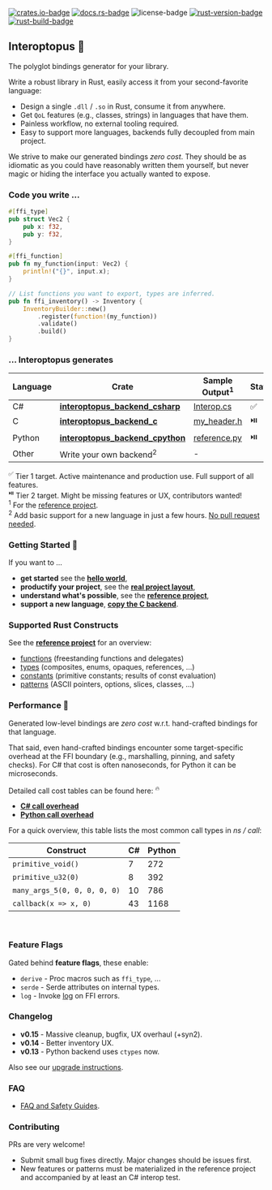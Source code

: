 
[![crates.io-badge]][crates.io-url]
[![docs.rs-badge]][docs.rs-url]
![license-badge]
[![rust-version-badge]][rust-version-url]
[![rust-build-badge]][rust-build-url]

## Interoptopus 🐙

The polyglot bindings generator for your library.

Write a robust library in Rust, easily access it from your second-favorite language:

- Design a single `.dll` / `.so` in Rust, consume it from anywhere.
- Get `QoL` features (e.g., classes, strings) in languages that have them.
- Painless workflow, no external tooling required.
- Easy to support more languages, backends fully decoupled from main project.

We strive to make our generated bindings _zero cost_. They should be as idiomatic
as you could have reasonably written them yourself, but never magic or hiding the interface
you actually wanted to expose.


### Code you write ...

```rust
#[ffi_type]
pub struct Vec2 {
    pub x: f32,
    pub y: f32,
}

#[ffi_function]
pub fn my_function(input: Vec2) {
    println!("{}", input.x);
}

// List functions you want to export, types are inferred.
pub fn ffi_inventory() -> Inventory {
    InventoryBuilder::new()
        .register(function!(my_function))
        .validate()
        .build()
}

```


### ... Interoptopus generates

| Language | Crate | Sample Output<sup>1</sup> | Status |
| --- | --- | --- | --- |
| C# | [**interoptopus_backend_csharp**](https://crates.io/crates/interoptopus_backend_csharp) | [Interop.cs](https://github.com/ralfbiedert/interoptopus/blob/master/tests/tests/csharp_reference_project/Interop.cs) | ✅ |
| C | [**interoptopus_backend_c**](https://crates.io/crates/interoptopus_backend_c) | [my_header.h](https://github.com/ralfbiedert/interoptopus/blob/master/tests/tests/c_reference_project/reference_project.h) | ⏯️ |
| Python  | [**interoptopus_backend_cpython**](https://crates.io/crates/interoptopus_backend_cpython) | [reference.py](https://github.com/ralfbiedert/interoptopus/blob/master/tests/tests/cpython_reference_project/reference_project.py) | ⏯️ |
| Other | Write your own backend<sup>2</sup> | - |

<sup>✅</sup> Tier 1 target. Active maintenance and production use. Full support of all features.<br/>
<sup>⏯️</sup> Tier 2 target. Might be missing features or UX, contributors wanted!<br/>
<sup>1</sup> For the [reference project](https://github.com/ralfbiedert/interoptopus/tree/master/crates/reference_project/src). <br/>
<sup>2</sup> Add basic support for a new language in just a few hours. [No pull request needed](https://github.com/ralfbiedert/interoptopus/blob/master/FAQ.md#new-backends).<br/>


### Getting Started 🍼

If you want to ...
- **get started** see the [**hello world**](https://github.com/ralfbiedert/interoptopus/tree/master/examples/hello_world),
- **productify your project**, see the [**real project layout**](https://github.com/ralfbiedert/interoptopus/tree/master/examples/real_project_layout),
- **understand what's possible**, see the [**reference project**](https://github.com/ralfbiedert/interoptopus/tree/master/crates/reference_project/src),
- **support a new language**, [**copy the C backend**](https://github.com/ralfbiedert/interoptopus/tree/master/crates/backend_c).

### Supported Rust Constructs

See the [**reference project**](https://github.com/ralfbiedert/interoptopus/tree/master/crates/reference_project/src) for an overview:
- [functions](https://github.com/ralfbiedert/interoptopus/tree/master/crates/reference_project/src/functions.rs) (freestanding functions and delegates)
- [types](https://github.com/ralfbiedert/interoptopus/tree/master/crates/reference_project/src/types) (composites, enums, opaques, references, ...)
- [constants](https://github.com/ralfbiedert/interoptopus/tree/master/crates/reference_project/src/constants.rs) (primitive constants; results of const evaluation)
- [patterns](https://github.com/ralfbiedert/interoptopus/tree/master/crates/reference_project/src/patterns) (ASCII pointers, options, slices, classes, ...)


### Performance 🏁

Generated low-level bindings are _zero cost_ w.r.t. hand-crafted bindings for that language.

That said, even hand-crafted bindings encounter some target-specific overhead
at the FFI boundary (e.g., marshalling, pinning, and safety checks). For C# that cost
is often nanoseconds, for Python it can be microseconds.

Detailed call cost tables can be found here: <sup>🔥</sup>

- [**C# call overhead**](https://github.com/ralfbiedert/interoptopus/blob/master/tests/tests/csharp_benchmarks/RESULTS.md)
- [**Python call overhead**](https://github.com/ralfbiedert/interoptopus/blob/master/tests/tests/cpython_benchmarks/RESULTS.md)

For a quick overview, this table lists the most common call types in _ns / call_:

| Construct | C# | Python |
| --- | --- | --- |
| `primitive_void()` | 7 | 272 |
| `primitive_u32(0)` | 8 | 392 |
| `many_args_5(0, 0, 0, 0, 0)` | 10 | 786 |
| `callback(x => x, 0)` | 43 | 1168 |

<br/>



### Feature Flags

Gated behind **feature flags**, these enable:

- `derive` - Proc macros such as `ffi_type`, ...
- `serde` - Serde attributes on internal types.
- `log` - Invoke [log](https://crates.io/crates/log) on FFI errors.


### Changelog

- **v0.15** - Massive cleanup, bugfix, UX overhaul (+syn2).
- **v0.14** - Better inventory UX.
- **v0.13** - Python backend uses `ctypes` now.

Also see our [upgrade instructions](https://github.com/ralfbiedert/interoptopus/blob/master/UPGRADE_INSTRUCTIONS.md).


### FAQ

- [FAQ and Safety Guides](https://github.com/ralfbiedert/interoptopus/blob/master/FAQ.md).


### Contributing

PRs are very welcome!

- Submit small bug fixes directly. Major changes should be issues first.
- New features or patterns must be materialized in the reference project and accompanied by
  at least an C# interop test.

[crates.io-badge]: https://img.shields.io/crates/v/interoptopus.svg
[crates.io-url]: https://crates.io/crates/interoptopus
[license-badge]: https://img.shields.io/badge/license-MIT-blue.svg
[docs.rs-badge]: https://docs.rs/interoptopus/badge.svg
[docs.rs-url]: https://docs.rs/interoptopus/
[rust-version-badge]: https://img.shields.io/badge/rust-1.83%2B-blue.svg?maxAge=3600
[rust-version-url]: https://github.com/ralfbiedert/interoptopus
[rust-build-badge]: https://github.com/ralfbiedert/interoptopus/actions/workflows/rust.yml/badge.svg
[rust-build-url]: https://github.com/ralfbiedert/interoptopus/actions/workflows/rust.yml
